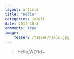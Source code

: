 ```yaml
---
layout: article
title: "Hello"
categories: jekyll
date: 2017-10-8
comments: true
image:
    teaser: /teaser/hello.jpg
---
```



>Hello,WOrld~




